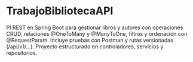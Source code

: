 # TrabajoBibliotecaAPI
PI REST en Spring Boot para gestionar libros y autores con operaciones CRUD, relaciones @OneToMany y @ManyToOne, filtros y ordenación con @RequestParam. Incluye pruebas con Postman y rutas versionadas (/api/v1/...). Proyecto estructurado en controladores, servicios y repositorios.
